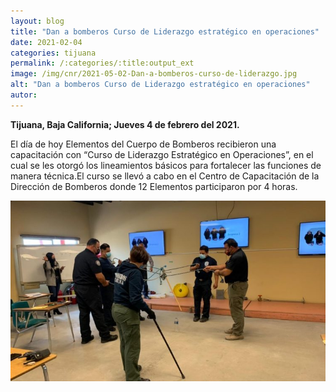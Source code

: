 ```yaml
---
layout: blog
title: "Dan a bomberos Curso de Liderazgo estratégico en operaciones"
date: 2021-02-04
categories: tijuana
permalink: /:categories/:title:output_ext
image: /img/cnr/2021-05-02-Dan-a-bomberos-curso-de-liderazgo.jpg
alt: "Dan a bomberos Curso de Liderazgo estratégico en operaciones"
autor:
---
```


**Tijuana, Baja California; Jueves 4 de febrero del 2021.** 

El día de hoy Elementos del Cuerpo de Bomberos recibieron una capacitación con “Curso de Liderazgo Estratégico en Operaciones”, en el cual se les otorgó los lineamientos básicos para fortalecer las funciones de manera técnica.El curso se llevó a cabo en el Centro de Capacitación de la Dirección de Bomberos donde 12 Elementos participaron por 4 horas.

<div id="carouselExampleSlidesOnly" class="carousel slide" data-ride="carousel">
  <div class="carousel-inner">
    <div class="carousel-item active">
       <img class="d-block w-100" src="/img/cnr/2021-05-02-Dan-a-bomberos-curso-de-liderazgo.jpg" loading="lazy"  alt="Dan a bomberos Curso de Liderazgo estratégico en operaciones">
    </div>
  </div>
</div>
